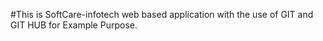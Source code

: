 #This is SoftCare-infotech web based application with the use of GIT and GIT HUB for Example Purpose.